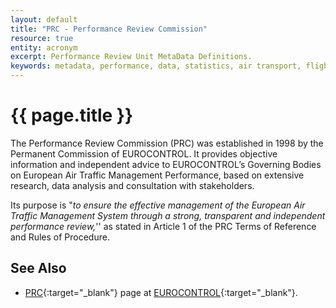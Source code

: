 ```yaml
---
layout: default
title: "PRC - Performance Review Commission"
resource: true
entity: acronym
excerpt: Performance Review Unit MetaData Definitions.
keywords: metadata, performance, data, statistics, air transport, flights, europe, delay, safety
---
```

# {{ page.title }}

The Performance Review Commission (PRC) was established in 1998 by the
Permanent Commission of EUROCONTROL.
It provides objective information and independent advice to
EUROCONTROL’s Governing Bodies on European Air Traffic Management Performance,
based on extensive research, data analysis and consultation with stakeholders.

Its purpose is "_to ensure the effective management of the European Air
Traffic Management System through a strong, transparent and independent
performance review,_'' as stated in Article 1 of the PRC Terms of Reference
and Rules of Procedure.

## See Also

* [PRC][prcECTRL]{:target="_blank"} page at [EUROCONTROL][ectrl]{:target="_blank"}.

[prcECTRL]: <http://www.eurocontrol.int/articles/about-european-ans-performance-review> "PRC - EUROCONTROL"
[ectrl]: <https://www.eurocontrol.int/> "EUROCONTROL"
